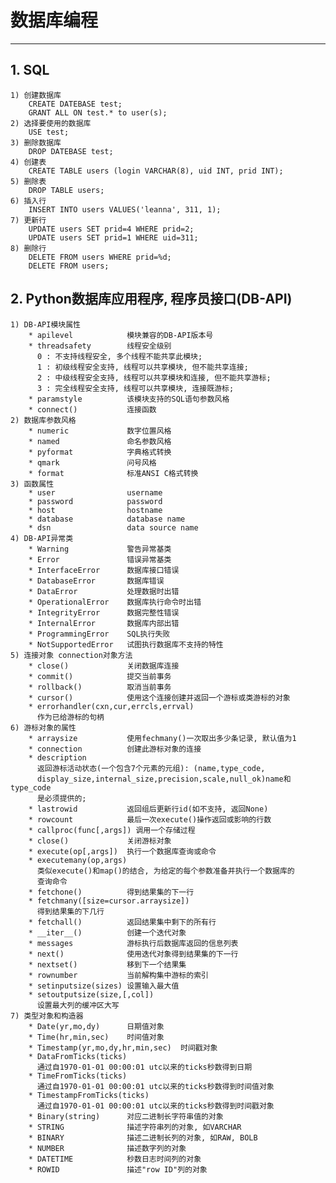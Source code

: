 # **数据库编程**
***



## **1. SQL**
    1) 创建数据库
        CREATE DATEBASE test;
        GRANT ALL ON test.* to user(s);
    2) 选择要使用的数据库
        USE test;
    3) 删除数据库
        DROP DATEBASE test;
    4) 创建表
        CREATE TABLE users (login VARCHAR(8), uid INT, prid INT);
    5) 删除表
        DROP TABLE users;
    6) 插入行
        INSERT INTO users VALUES('leanna', 311, 1);
    7) 更新行
        UPDATE users SET prid=4 WHERE prid=2;
        UPDATE users SET prid=1 WHERE uid=311;
    8) 删除行
        DELETE FROM users WHERE prid=%d;
        DELETE FROM users;



## **2. Python数据库应用程序, 程序员接口(DB-API)**
    1) DB-API模块属性
        * apilevel            模块兼容的DB-API版本号
        * threadsafety        线程安全级别
          0 : 不支持线程安全, 多个线程不能共享此模块;
          1 : 初级线程安全支持, 线程可以共享模块, 但不能共享连接;
          2 : 中级线程安全支持, 线程可以共享模块和连接, 但不能共享游标;
          3 : 完全线程安全支持, 线程可以共享模块, 连接既游标;
        * paramstyle          该模块支持的SQL语句参数风格
        * connect()           连接函数
    2) 数据库参数风格
        * numeric             数字位置风格
        * named               命名参数风格
        * pyformat            字典格式转换
        * qmark               问号风格
        * format              标准ANSI C格式转换
    3) 函数属性
        * user                username
        * password            password
        * host                hostname
        * database            database name 
        * dsn                 data source name 
    4) DB-API异常类
        * Warning             警告异常基类
        * Error               错误异常基类
        * InterfaceError      数据库接口错误
        * DatabaseError       数据库错误
        * DataError           处理数据时出错
        * OperationalError    数据库执行命令时出错
        * IntegrityError      数据完整性错误
        * InternalError       数据库内部出错
        * ProgrammingError    SQL执行失败
        * NotSupportedError   试图执行数据库不支持的特性
    5) 连接对象 connection对象方法
        * close()             关闭数据库连接
        * commit()            提交当前事务
        * rollback()          取消当前事务
        * cursor()            使用这个连接创建并返回一个游标或类游标的对象
        * errorhandler(cxn,cur,errcls,errval)
          作为已给游标的句柄
    6) 游标对象的属性
        * arraysize           使用fechmany()一次取出多少条记录, 默认值为1
        * connection          创建此游标对象的连接
        * description
          返回游标活动状态(一个包含7个元素的元组): (name,type_code,
          display_size,internal_size,precision,scale,null_ok)name和type_code
          是必须提供的;
        * lastrowid           返回组后更新行id(如不支持, 返回None)
        * rowcount            最后一次execute()操作返回或影响的行数
        * callproc(func[,args]) 调用一个存储过程
        * close()             关闭游标对象
        * execute(op[,args])  执行一个数据库查询或命令
        * executemany(op,args)
          类似execute()和map()的结合, 为给定的每个参数准备并执行一个数据库的
          查询命令
        * fetchone()          得到结果集的下一行
        * fetchmany([size=cursor.arraysize])
          得到结果集的下几行
        * fetchall()          返回结果集中剩下的所有行
        * __iter__()          创建一个迭代对象
        * messages            游标执行后数据库返回的信息列表
        * next()              使用迭代对象得到结果集的下一行
        * nextset()           移到下一个结果集
        * rownumber           当前解构集中游标的索引
        * setinputsize(sizes) 设置输入最大值
        * setoutputsize(size,[,col])
          设置最大列的缓冲区大写
    7) 类型对象和构造器
        * Date(yr,mo,dy)      日期值对象
        * Time(hr,min,sec)    时间值对象
        * Timestamp(yr,mo,dy,hr,min,sec)  时间戳对象
        * DataFromTicks(ticks)
          通过自1970-01-01 00:00:01 utc以来的ticks秒数得到日期
        * TimeFromTicks(ticks)
          通过自1970-01-01 00:00:01 utc以来的ticks秒数得到时间值对象
        * TimestampFromTicks(ticks)
          通过自1970-01-01 00:00:01 utc以来的ticks秒数得到时间戳对象
        * Binary(string)      对应二进制长字符串值的对象
        * STRING              描述字符串列的对象, 如VARCHAR
        * BINARY              描述二进制长列的对象, 如RAW, BOLB
        * NUMBER              描述数字列的对象
        * DATETIME            秒数日志时间列的对象
        * ROWID               描述"row ID"列的对象
